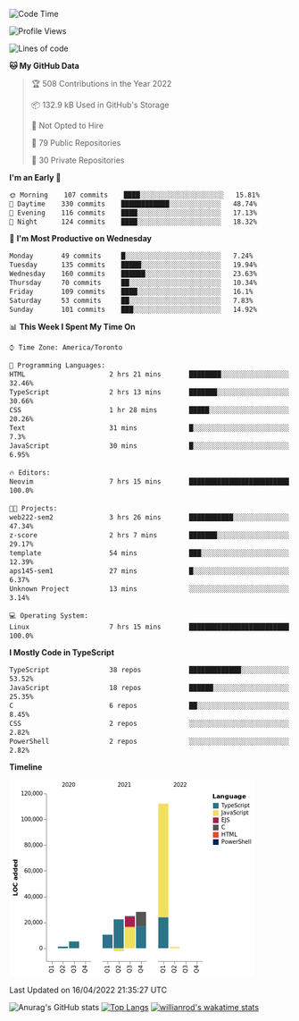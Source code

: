 <!--START_SECTION:waka-->
![Code Time](http://img.shields.io/badge/Code%20Time-207%20hrs%2055%20mins-blue)

![Profile Views](http://img.shields.io/badge/Profile%20Views-55-blue)

![Lines of code](https://img.shields.io/badge/From%20Hello%20World%20I%27ve%20Written-203%20Thousand%20lines%20of%20code-blue)

**🐱 My GitHub Data** 

> 🏆 508 Contributions in the Year 2022
 > 
> 📦 132.9 kB Used in GitHub's Storage 
 > 
> 🚫 Not Opted to Hire
 > 
> 📜 79 Public Repositories 
 > 
> 🔑 30 Private Repositories  
 > 
**I'm an Early 🐤** 

```text
🌞 Morning    107 commits    ████░░░░░░░░░░░░░░░░░░░░░   15.81% 
🌆 Daytime    330 commits    ████████████░░░░░░░░░░░░░   48.74% 
🌃 Evening    116 commits    ████░░░░░░░░░░░░░░░░░░░░░   17.13% 
🌙 Night      124 commits    ████░░░░░░░░░░░░░░░░░░░░░   18.32%

```
📅 **I'm Most Productive on Wednesday** 

```text
Monday       49 commits     █░░░░░░░░░░░░░░░░░░░░░░░░   7.24% 
Tuesday      135 commits    █████░░░░░░░░░░░░░░░░░░░░   19.94% 
Wednesday    160 commits    ██████░░░░░░░░░░░░░░░░░░░   23.63% 
Thursday     70 commits     ██░░░░░░░░░░░░░░░░░░░░░░░   10.34% 
Friday       109 commits    ████░░░░░░░░░░░░░░░░░░░░░   16.1% 
Saturday     53 commits     ██░░░░░░░░░░░░░░░░░░░░░░░   7.83% 
Sunday       101 commits    ███░░░░░░░░░░░░░░░░░░░░░░   14.92%

```


📊 **This Week I Spent My Time On** 

```text
⌚︎ Time Zone: America/Toronto

💬 Programming Languages: 
HTML                     2 hrs 21 mins       ████████░░░░░░░░░░░░░░░░░   32.46% 
TypeScript               2 hrs 13 mins       ███████░░░░░░░░░░░░░░░░░░   30.66% 
CSS                      1 hr 28 mins        █████░░░░░░░░░░░░░░░░░░░░   20.26% 
Text                     31 mins             █░░░░░░░░░░░░░░░░░░░░░░░░   7.3% 
JavaScript               30 mins             █░░░░░░░░░░░░░░░░░░░░░░░░   6.95%

🔥 Editors: 
Neovim                   7 hrs 15 mins       █████████████████████████   100.0%

🐱‍💻 Projects: 
web222-sem2              3 hrs 26 mins       ███████████░░░░░░░░░░░░░░   47.34% 
z-score                  2 hrs 7 mins        ███████░░░░░░░░░░░░░░░░░░   29.17% 
template                 54 mins             ███░░░░░░░░░░░░░░░░░░░░░░   12.39% 
aps145-sem1              27 mins             █░░░░░░░░░░░░░░░░░░░░░░░░   6.37% 
Unknown Project          13 mins             ░░░░░░░░░░░░░░░░░░░░░░░░░   3.14%

💻 Operating System: 
Linux                    7 hrs 15 mins       █████████████████████████   100.0%

```

**I Mostly Code in TypeScript** 

```text
TypeScript               38 repos            █████████████░░░░░░░░░░░░   53.52% 
JavaScript               18 repos            ██████░░░░░░░░░░░░░░░░░░░   25.35% 
C                        6 repos             ██░░░░░░░░░░░░░░░░░░░░░░░   8.45% 
CSS                      2 repos             ░░░░░░░░░░░░░░░░░░░░░░░░░   2.82% 
PowerShell               2 repos             ░░░░░░░░░░░░░░░░░░░░░░░░░   2.82%

```


**Timeline**

![Chart not found](https://raw.githubusercontent.com/wise-introvert/wise-introvert/master/charts/bar_graph.png) 


 Last Updated on 16/04/2022 21:35:27 UTC
<!--END_SECTION:waka-->

![Anurag's GitHub stats](https://github-readme-stats.vercel.app/api?username=wise-introvert&count_private=true&show_icons=true)
[![Top Langs](https://github-readme-stats.vercel.app/api/top-langs/?username=wise-introvert&langs_count=10)](https://github.com/anuraghazra/github-readme-stats)
[![willianrod's wakatime stats](https://github-readme-stats.vercel.app/api/wakatime?username=wiseintrovert)](https://github.com/anuraghazra/github-readme-stats)
